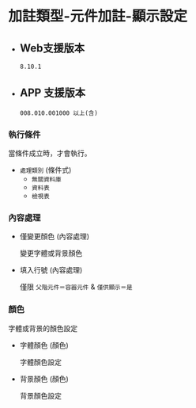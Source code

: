 # 加註類型-元件加註-顯示設定

* ## Web支援版本
  
      8.10.1

* ## APP 支援版本

      008.010.001000 以上(含)

### <div id="logical">執行條件</div>

當條件成立時，才會執行。

* `處理類別` <path>(條件式)</path>
    * `無關資料庫`
    * `資料表`
    * `檢視表`

### <div id="context">內容處理</div>

  * <div id="change_color">僅變更顏色 <path>(內容處理)</path></div>

    變更字體或背景顏色

  * <div id="fill_in_the_line_number">填入行號 <path>(內容處理)</path></div>

    僅限 `父階元件＝容器元件` & `僅供顯示＝是`

### <div id="color">顏色</div>

字體或背景的顏色設定

  * <div id="font_color">字體顏色 <path>(顏色)</path></div>

    字體顏色設定

  * <div id="background_color">背景顏色 <path>(顏色)</path></div>

    背景顏色設定
